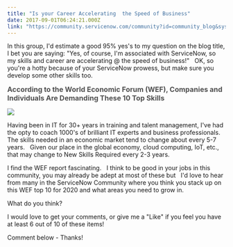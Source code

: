 ```yaml
---
title: "Is your Career Accelerating  the Speed of Business"
date: 2017-09-01T06:24:21.000Z
link: "https://community.servicenow.com/community?id=community_blog&sys_id=6fbd6ea9dbd0dbc01dcaf3231f9619c7"
---
```

<p>In this group, I'd estimate a good 95% yes's to my question on the blog title, I bet you are saying: "Yes, of course, I'm associated with ServiceNow, so my skills and career are accelerating @ the speed of business!"   OK, so you're a hotty because of your ServiceNow prowess, but make sure you develop some other skills too.</p><p></p><p><span style="font-size: 12pt; color: #505050;"><strong><span lang="EN">According to the World Economic Forum (WEF), Companies and Individuals Are Demanding These 10 Top Skills</span></strong></span></p><p><span style="font-size: 12pt; color: #505050;"><strong><span lang="EN"><img   class="image-1 jive-image" src="28a96bfddbd493041dcaf3231f9619c4.iix" style="max-width: 1200px; max-height: 900px;"/></span></strong></span></p><p></p><p>Having been in IT for 30+ years in training and talent management, I've had the opty to coach 1000's of brilliant IT experts and business professionals.   The skills needed in an economic market tend to change about every 5-7 years.   Given our place in the global economy, cloud computing, IoT, etc., that may change to New Skills Required every 2-3 years.</p><p></p><p>I find the WEF report fascinating.   I think to be good in your jobs in this community, you may already be adept at most of these but   I'd love to hear from many in the ServiceNow Community where you think you stack up on this WEF top 10 for 2020 and what areas you need to grow in.</p><p></p><p>What do you think?</p><p></p><p>I would love to get your comments, or give me a "Like" if you feel you have at least 6 out of 10 of these items!</p><p></p><p>Comment below - Thanks!</p>